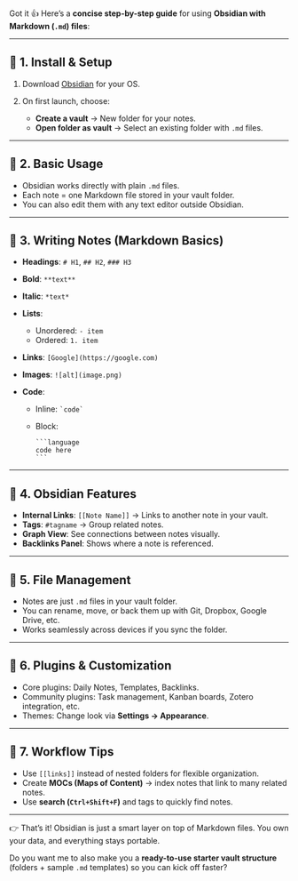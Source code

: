 Got it 👍 Here’s a **concise step-by-step guide** for using **Obsidian with Markdown (`.md`) files**:

---

## 🔹 1. Install & Setup

1. Download [Obsidian](https://obsidian.md/) for your OS.
2. On first launch, choose:

   * **Create a vault** → New folder for your notes.
   * **Open folder as vault** → Select an existing folder with `.md` files.

---

## 🔹 2. Basic Usage

* Obsidian works directly with plain `.md` files.
* Each note = one Markdown file stored in your vault folder.
* You can also edit them with any text editor outside Obsidian.

---

## 🔹 3. Writing Notes (Markdown Basics)

* **Headings**: `# H1`, `## H2`, `### H3`
* **Bold**: `**text**`
* **Italic**: `*text*`
* **Lists**:

  * Unordered: `- item`
  * Ordered: `1. item`
* **Links**: `[Google](https://google.com)`
* **Images**: `![alt](image.png)`
* **Code**:

  * Inline: `` `code` ``
  * Block:

    ````
    ```language
    code here
    ```
    ````

---

## 🔹 4. Obsidian Features

* **Internal Links**: `[[Note Name]]` → Links to another note in your vault.
* **Tags**: `#tagname` → Group related notes.
* **Graph View**: See connections between notes visually.
* **Backlinks Panel**: Shows where a note is referenced.

---

## 🔹 5. File Management

* Notes are just `.md` files in your vault folder.
* You can rename, move, or back them up with Git, Dropbox, Google Drive, etc.
* Works seamlessly across devices if you sync the folder.

---

## 🔹 6. Plugins & Customization

* Core plugins: Daily Notes, Templates, Backlinks.
* Community plugins: Task management, Kanban boards, Zotero integration, etc.
* Themes: Change look via **Settings → Appearance**.

---

## 🔹 7. Workflow Tips

* Use `[[links]]` instead of nested folders for flexible organization.
* Create **MOCs (Maps of Content)** → index notes that link to many related notes.
* Use **search (`Ctrl+Shift+F`)** and tags to quickly find notes.

---

👉 That’s it! Obsidian is just a smart layer on top of Markdown files. You own your data, and everything stays portable.

Do you want me to also make you a **ready-to-use starter vault structure** (folders + sample `.md` templates) so you can kick off faster?
